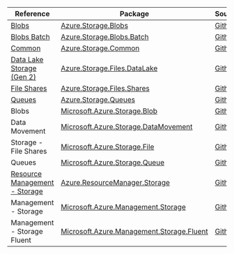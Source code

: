| Reference | Package | Source |
|---|---|---|
|[Blobs](storage.blobs-readme.md)|[Azure.Storage.Blobs](https://www.nuget.org/packages/Azure.Storage.Blobs)|[Github](https://github.com/Azure/azure-sdk-for-net/blob/main/sdk/storage/Azure.Storage.Blobs)|
|[Blobs Batch](storage.blobs.batch-readme.md)|[Azure.Storage.Blobs.Batch](https://www.nuget.org/packages/Azure.Storage.Blobs.Batch)|[Github](https://github.com/Azure/azure-sdk-for-net/blob/main/sdk/storage/Azure.Storage.Blobs.Batch)|
|[Common](storage.common-readme.md)|[Azure.Storage.Common](https://www.nuget.org/packages/Azure.Storage.Common)|[Github](https://github.com/Azure/azure-sdk-for-net/blob/main/sdk/storage/Azure.Storage.Common)|
|[Data Lake Storage (Gen 2)](storage.files.datalake-readme.md)|[Azure.Storage.Files.DataLake](https://www.nuget.org/packages/Azure.Storage.Files.DataLake)|[Github](https://github.com/Azure/azure-sdk-for-net/blob/main/sdk/storage/Azure.Storage.Files.DataLake)|
|[File Shares](storage.files.shares-readme.md)|[Azure.Storage.Files.Shares](https://www.nuget.org/packages/Azure.Storage.Files.Shares)|[Github](https://github.com/Azure/azure-sdk-for-net/blob/main/sdk/storage/Azure.Storage.Files.Shares)|
|[Queues](storage.queues-readme.md)|[Azure.Storage.Queues](https://www.nuget.org/packages/Azure.Storage.Queues)|[Github](https://github.com/Azure/azure-sdk-for-net/blob/main/sdk/storage/Azure.Storage.Queues)|
|Blobs|[Microsoft.Azure.Storage.Blob](https://www.nuget.org/packages/Microsoft.Azure.Storage.Blob)|[Github](https://github.com/Azure/azure-sdk-for-net)|
|Data Movement|[Microsoft.Azure.Storage.DataMovement](https://www.nuget.org/packages/Microsoft.Azure.Storage.DataMovement)|[Github](https://github.com/Azure/azure-sdk-for-net)|
|Storage - File Shares|[Microsoft.Azure.Storage.File](https://www.nuget.org/packages/Microsoft.Azure.Storage.File)|[Github](https://github.com/Azure/azure-sdk-for-net)|
|Queues|[Microsoft.Azure.Storage.Queue](https://www.nuget.org/packages/Microsoft.Azure.Storage.Queue)|[Github](https://github.com/Azure/azure-sdk-for-net)|
|[Resource Management - Storage](resourcemanager.storage-readme.md)|[Azure.ResourceManager.Storage](https://www.nuget.org/packages/Azure.ResourceManager.Storage)|[Github](https://github.com/Azure/azure-sdk-for-net/blob/main/sdk/storage/Azure.ResourceManager.Storage)|
|Management - Storage|[Microsoft.Azure.Management.Storage](https://www.nuget.org/packages/Microsoft.Azure.Management.Storage)|[Github](https://github.com/Azure/azure-sdk-for-net)|
|Management - Storage Fluent|[Microsoft.Azure.Management.Storage.Fluent](https://www.nuget.org/packages/Microsoft.Azure.Management.Storage.Fluent)|[Github](https://github.com/Azure/azure-sdk-for-net)|
